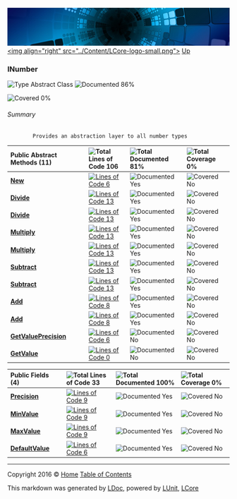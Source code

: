 ![](../Content/LCore-banner-small.png "")
[&lt;img align=&quot;right&quot; src=&quot;../Content/LCore-logo-small.png&quot;&gt;](../../README.md)
[Up](../L.md)

### INumber

![Type Abstract Class](http://b.repl.ca/v1/Type-Abstract%20Class-blue.png "") ![Documented 86%](http://b.repl.ca/v1/Documented-86%25-green.png "")

![Covered 0%](http://b.repl.ca/v1/Covered-0%25-red.png "")


###### Summary

            Provides an abstraction layer to all number types
            

Public  Abstract Methods (11) |  | ![Total Lines of Code 106](http://b.repl.ca/v1/Total%20Lines%20of%20Code-106-blue.png "") | ![Total Documented 81%](http://b.repl.ca/v1/Total%20Documented-81%25-green.png "") | ![Total Coverage 0%](http://b.repl.ca/v1/Total%20Coverage-0%25-red.png "")
:---  | :---  | :---  | :---  | :--- 
**[New](INumber_New.md)** |  | [![Lines of Code 6](http://b.repl.ca/v1/Lines%20of%20Code-6-blue.png "")](../Numbers/INumber.cs#L55) | ![Documented Yes](http://b.repl.ca/v1/Documented-Yes-brightgreen.png "") | ![Covered No](http://b.repl.ca/v1/Covered-No-red.png "")
**[Divide](INumber_Divide.md)** |  | [![Lines of Code 13](http://b.repl.ca/v1/Lines%20of%20Code-13-blue.png "")](../Numbers/INumber.cs#L79) | ![Documented Yes](http://b.repl.ca/v1/Documented-Yes-brightgreen.png "") | ![Covered No](http://b.repl.ca/v1/Covered-No-red.png "")
**[Divide](INumber_Divide.md)** |  | [![Lines of Code 13](http://b.repl.ca/v1/Lines%20of%20Code-13-blue.png "")](../Numbers/INumber.cs#L79) | ![Documented Yes](http://b.repl.ca/v1/Documented-Yes-brightgreen.png "") | ![Covered No](http://b.repl.ca/v1/Covered-No-red.png "")
**[Multiply](INumber_Multiply.md)** |  | [![Lines of Code 13](http://b.repl.ca/v1/Lines%20of%20Code-13-blue.png "")](../Numbers/INumber.cs#L85) | ![Documented Yes](http://b.repl.ca/v1/Documented-Yes-brightgreen.png "") | ![Covered No](http://b.repl.ca/v1/Covered-No-red.png "")
**[Multiply](INumber_Multiply.md)** |  | [![Lines of Code 13](http://b.repl.ca/v1/Lines%20of%20Code-13-blue.png "")](../Numbers/INumber.cs#L85) | ![Documented Yes](http://b.repl.ca/v1/Documented-Yes-brightgreen.png "") | ![Covered No](http://b.repl.ca/v1/Covered-No-red.png "")
**[Subtract](INumber_Subtract.md)** |  | [![Lines of Code 13](http://b.repl.ca/v1/Lines%20of%20Code-13-blue.png "")](../Numbers/INumber.cs#L91) | ![Documented Yes](http://b.repl.ca/v1/Documented-Yes-brightgreen.png "") | ![Covered No](http://b.repl.ca/v1/Covered-No-red.png "")
**[Subtract](INumber_Subtract.md)** |  | [![Lines of Code 13](http://b.repl.ca/v1/Lines%20of%20Code-13-blue.png "")](../Numbers/INumber.cs#L91) | ![Documented Yes](http://b.repl.ca/v1/Documented-Yes-brightgreen.png "") | ![Covered No](http://b.repl.ca/v1/Covered-No-red.png "")
**[Add](INumber_Add.md)** |  | [![Lines of Code 8](http://b.repl.ca/v1/Lines%20of%20Code-8-blue.png "")](../Numbers/INumber.cs#L97) | ![Documented Yes](http://b.repl.ca/v1/Documented-Yes-brightgreen.png "") | ![Covered No](http://b.repl.ca/v1/Covered-No-red.png "")
**[Add](INumber_Add.md)** |  | [![Lines of Code 8](http://b.repl.ca/v1/Lines%20of%20Code-8-blue.png "")](../Numbers/INumber.cs#L97) | ![Documented Yes](http://b.repl.ca/v1/Documented-Yes-brightgreen.png "") | ![Covered No](http://b.repl.ca/v1/Covered-No-red.png "")
**[GetValuePrecision](INumber_GetValuePrecision.md)** |  | [![Lines of Code 6](http://b.repl.ca/v1/Lines%20of%20Code-6-blue.png "")](../Numbers/INumber.cs#L128) | ![Documented No](http://b.repl.ca/v1/Documented-No-red.png "") | ![Covered No](http://b.repl.ca/v1/Covered-No-red.png "")
**[GetValue](INumber_GetValue.md)** |  | [![Lines of Code 0](http://b.repl.ca/v1/Lines%20of%20Code-0-red.png "")](../Numbers/INumber.cs#L) | ![Documented No](http://b.repl.ca/v1/Documented-No-red.png "") | ![Covered No](http://b.repl.ca/v1/Covered-No-red.png "")


Public   Fields (4) |  | ![Total Lines of Code 33](http://b.repl.ca/v1/Total%20Lines%20of%20Code-33-blue.png "") | ![Total Documented 100%](http://b.repl.ca/v1/Total%20Documented-100%25-brightgreen.png "") | ![Total Coverage 0%](http://b.repl.ca/v1/Total%20Coverage-0%25-red.png "")
:---  | :---  | :---  | :---  | :--- 
**[Precision](INumber_Precision.md)** |  | [![Lines of Code 9](http://b.repl.ca/v1/Lines%20of%20Code-9-blue.png "")](../Numbers/INumber.cs#L60) | ![Documented Yes](http://b.repl.ca/v1/Documented-Yes-brightgreen.png "") | ![Covered No](http://b.repl.ca/v1/Covered-No-red.png "")
**[MinValue](INumber_MinValue.md)** |  | [![Lines of Code 9](http://b.repl.ca/v1/Lines%20of%20Code-9-blue.png "")](../Numbers/INumber.cs#L64) | ![Documented Yes](http://b.repl.ca/v1/Documented-Yes-brightgreen.png "") | ![Covered No](http://b.repl.ca/v1/Covered-No-red.png "")
**[MaxValue](INumber_MaxValue.md)** |  | [![Lines of Code 9](http://b.repl.ca/v1/Lines%20of%20Code-9-blue.png "")](../Numbers/INumber.cs#L68) | ![Documented Yes](http://b.repl.ca/v1/Documented-Yes-brightgreen.png "") | ![Covered No](http://b.repl.ca/v1/Covered-No-red.png "")
**[DefaultValue](INumber_DefaultValue.md)** |  | [![Lines of Code 6](http://b.repl.ca/v1/Lines%20of%20Code-6-blue.png "")](../Numbers/INumber.cs#L72) | ![Documented Yes](http://b.repl.ca/v1/Documented-Yes-brightgreen.png "") | ![Covered No](http://b.repl.ca/v1/Covered-No-red.png "")




---

Copyright 2016 &copy; [Home](../../README.md) [Table of Contents](../../TableOfContents.md)

This markdown was generated by [LDoc](https://github.com/CodeSingularity/LDoc), powered by [LUnit](https://github.com/CodeSingularity/LUnit), [LCore](https://github.com/CodeSingularity/LCore)

